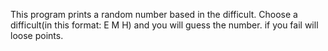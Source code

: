 This program prints a random number based in the difficult.
Choose a difficult(in this format: E M H) and you will guess the number.
if you fail will loose points.
